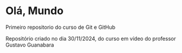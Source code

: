 # Olá, Mundo
 Primeiro repositorio do curso de Git e GitHub

 Repositório criado no dia 30/11/2024, do curso em vídeo do professor Gustavo Guanabara

